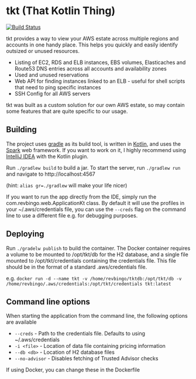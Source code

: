 # tkt (That Kotlin Thing)


[![Build Status](https://travis-ci.org/revbingo/tkt.svg?branch=master)](https://travis-ci.org/revbingo/tkt)

tkt provides a way to view your AWS estate across multiple regions and accounts in one handy place. This helps you quickly and 
easily identify outsized or unused resources.

- Listing of EC2, RDS and ELB instances, EBS volumes, Elasticaches and Route53 DNS entries across all accounts and availability zones
- Used and unused reservations
- Web API for finding instances linked to an ELB - useful for shell scripts that need to ping specific instances
- SSH Config for all AWS servers

tkt was built as a custom solution for our own AWS estate, so may contain some features that are quite specific to our
usage. 

## Building

The project uses [gradle](https://gradle.org) as its build tool, is written in [Kotlin](https://kotlinlang.org), and uses 
the [Spark](http://sparkjava.com) web framework.  If you want to work on it, I highly recommend using 
[IntelliJ IDEA](https://www.jetbrains.com/idea) with the Kotlin plugin.

Run `./gradlew build` to build a jar. To start the server, run `./gradlew run` and navigate to http://localhost:4567

(hint: `alias gr=./gradlew` will make your life nicer)

If you want to run the app directly from the IDE, simply run the com.revbingo.web.ApplicationKt class.  By default it will 
use the profiles in your ~/.aws/credentials file, you can use the `--creds` flag on the command line to use a different
file e.g. for debugging purposes.

## Deploying

Run `./gradelw publish` to build the container. The Docker container requires a volume to be mounted to /opt/tkt/db for 
the H2 database, and a single file mounted to /opt/tkt/credentials containing the credentials file.  This file should be 
in the format of a standard .aws/credentials file.

e.g.
`docker run -d --name tkt -v /home/revbingo/tktdb:/opt/tkt/db -v /home/revbingo/.aws/credentials:/opt/tkt/credentials tkt:latest`

## Command line options

When starting the application from the command line, the following options are available

*  `--creds` - Path to the credentials file.  Defaults to using ~/.aws/credentials
* `-i <file>` - Location of data file containing pricing information
* `--db <db>` - Location of H2 database files
* `--no-advisor` - Disables fetching of Trusted Advisor checks

If using Docker, you can change these in the Dockerfile